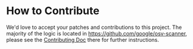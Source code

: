 # How to Contribute

We'd love to accept your patches and contributions to this project. The majority of the logic is located in https://github.com/google/osv-scanner, please see the [Contributing Doc](https://github.com/google/osv-scanner/blob/main/CONTRIBUTING.md) there for further instructions.
